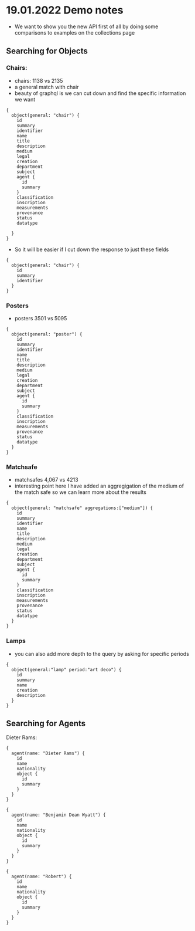 # 19.01.2022 Demo notes
* We want to show you the new API first of all by doing some comparisons to examples on the collections page


## Searching for Objects

### Chairs: 
* chairs: 1138  vs 2135
* a general match with chair 
* beauty of graphql is we can cut down and find the specific information we want 
```
{
  object(general: "chair") {
    id
    summary
    identifier
    name
    title
    description
    medium
    legal
    creation
    department
    subject
    agent {
      id
      summary
    }
    classification
    inscription
    measurements
    provenance
    status
    datatype

  }
}

```
* So it will be easier if I cut down the response to just these fields
```
{
  object(general: "chair") {
    id
    summary
    identifier
  }
}
```
### Posters
* posters 3501 vs 5095
```
{
  object(general: "poster") {
    id
    summary
    identifier
    name
    title
    description
    medium
    legal
    creation
    department
    subject
    agent {
      id
      summary
    }
    classification
    inscription
    measurements
    provenance
    status
    datatype
  }
}
```

### Matchsafe
* matchsafes 4,067 vs 4213
* interesting point here I have added an aggregigation of the medium of the match safe
so we can learn more about the results
```
{
  object(general: "matchsafe" aggregations:["medium"]) {
    id
    summary
    identifier
    name
    title
    description
    medium
    legal
    creation
    department
    subject
    agent {
      id
      summary
    }
    classification
    inscription
    measurements
    provenance
    status
    datatype
  }
}

```

### Lamps
* you can also add more depth to the query by asking for specific periods

```
{
  object(general:"lamp" period:"art deco") {
    id
    summary
    name
    creation
    description
  }
}
```
## Searching for Agents

Dieter Rams:
```
{
  agent(name: "Dieter Rams") {
    id
    name
    nationality
    object {
      id
      summary
    }
  }
}
``` 

```
{
  agent(name: "Benjamin Dean Wyatt") {
    id
    name
    nationality
    object {
      id
      summary
    }
  }
}
```

```
{
  agent(name: "Robert") {
    id
    name
    nationality
    object {
      id
      summary
    }
  }
}
```